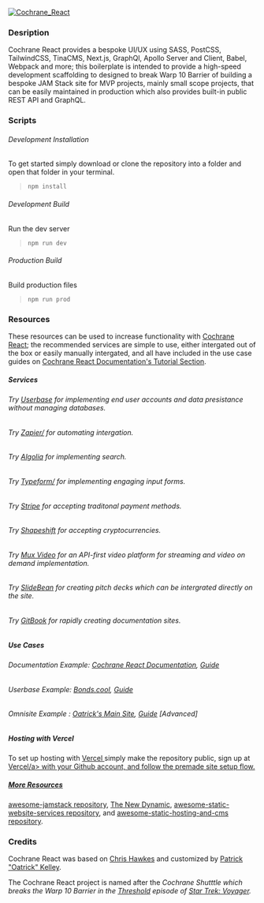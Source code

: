 <a href="https://www.CochraneReact.com">![Cochrane_React](https://www.CochraneReact.com/img/current_homepage_snapshot.png)</a>

### Desription

Cochrane React provides a bespoke UI/UX using SASS, PostCSS, TailwindCSS, TinaCMS, Next.js, GraphQl, Apollo Server and Client, Babel, Webpack and more; this boilerplate is intended to provide a high-speed development scaffolding to designed to break Warp 10 Barrier of building a bespoke JAM Stack site for MVP projects, mainly small scope projects, that can be easily maintained in production which also provides built-in public REST API and GraphQL. 

### Scripts

###### Development Installation

To get started simply download or clone the repository into a folder and open that folder in your terminal. 

> `npm install`

###### Development Build

Run the dev server

> `npm run dev`

###### Production Build

Build production files

> `npm run prod`

### Resources

These resources can be used to increase functionality with <a href="https://www.CochraneReact.com">Cochrane React</a>; the recommended services are simple to use, either intergated out of the box or easily manually intergated, and all have included in the use case guides on <a href="https://docs.CochraneReact.com/tuts">Cochrane React Documentation's Tutorial Section</a>. 

##### Services

###### Try <a href="https://www.userbase.com">Userbase</a> for implementing end user accounts and data presistance without managing databases.

###### Try <a href="https://zapier.com/">Zapier/</a> for automating intergation.

###### Try <a href="https://www.algolia.com/">Algolia</a> for implementing search.

###### Try <a href="https://www.typeform.com/">Typeform/</a> for implementing engaging input forms.

###### Try <a href="https://stripe.com/">Stripe</a> for accepting traditonal payment methods.

###### Try <a href="https://docs.shapeshift.io/?version=latest">Shapeshift</a> for accepting cryptocurrencies.

###### Try <a href="https://mux.com/">Mux Video</a> for an API-first video platform for streaming and video on demand implementation.

######  Try <a href="https://www.SlideBean.com">SlideBean</a> for creating pitch decks which can be intergrated directly on the site.

###### Try <a href="https://www.gitbook.com/">GitBook</a> for rapidly creating documentation sites.

#####  Use Cases

######  Documentation Example: <a href="https://docs.CochraneReact.com">Cochrane React Documentation</a>, <a href="https://www.CochraneReact.com/blog/chochrane_documentation_site_tutorial">Guide</a>

######  Userbase Example: <a href="https://www.bonds.cool">Bonds.cool</a>, <a href="https://www.CochraneReact.com/blog/chochrane_ecommerce_site_tutorial">Guide</a>

######  Omnisite Example : <a href="https://www.oatrick.com">Oatrick's Main Site</a>, <a href="https://www.CochraneReact.com/blog/chochrane_profolio_site_tutorial">Guide</a> [Advanced]

##### Hosting with Vercel

To set up hosting with <a href="https://vercel.com/">Vercel </a> simply make the repository public, sign up at <a href="https://vercel.com/">Vercel/a> with your Github account, and follow the premade site setup flow.
 
##### More Resources

<a href="https://github.com/automata/awesome-jamstack">awesome-jamstack repository</a>, <a href="https://www.thenewdynamic.org/">The New Dynamic</a>, <a href="https://github.com/agarrharr/awesome-static-website-services">awesome-static-website-services repository</a>, and <a href="https://github.com/b-long/awesome-static-hosting-and-cms">awesome-static-hosting-and-cms repository</a>.
  
### Credits

Cochrane React was based on <a href="http://bit.ly/chrishawkes">Chris Hawkes</a> and customized by <a href="https://www.oatrick.com">Patrick "Oatrick" Kelley</a>.

The Cochrane React project is named after the <em>Cochrane Shutttle<em> which breaks the Warp 10 Barrier in the <a href="https://memory-alpha.fandom.com/wiki/Threshold_(episode)">Threshold</a> episode of <a href="https://en.wikipedia.org/wiki/Star_Trek:_Voyager">Star Trek: Voyager</a>.

